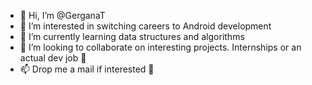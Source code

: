 - 👋 Hi, I’m @GerganaT 
- 👀 I’m interested in switching careers to Android development
- 🌱 I’m currently learning data structures and algorithms
- 💞️ I’m looking to collaborate on interesting projects. Internships or an actual dev job 🙂
- 📫 Drop me a mail if interested 💫

<!---
GerganaT/GerganaT is a ✨ special ✨ repository because its `README.md` (this file) appears on your GitHub profile.
You can click the Preview link to take a look at your changes.
--->
